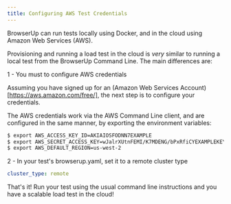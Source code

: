 ```yaml
---
title: Configuring AWS Test Credentials
---
```


BrowserUp can run tests locally using Docker, and in the cloud using Amazon
Web Services (AWS).

Provisioning and running a load test in the cloud is _very_ similar to
running a local test from the BrowserUp Command Line. The main differences
are:

1 - You must to configure AWS credentials

Assuming you have signed up for an (Amazon Web Services Account)[https://aws.amazon.com/free/],
the next step is to configure your credentials.

The AWS credentials work via the AWS Command Line client, and are configured in
the same manner, by exporting the environment variables:

```bash
$ export AWS_ACCESS_KEY_ID=AKIAIOSFODNN7EXAMPLE
$ export AWS_SECRET_ACCESS_KEY=wJalrXUtnFEMI/K7MDENG/bPxRfiCYEXAMPLEKEY
$ export AWS_DEFAULT_REGION=us-west-2
```

2 - In your test's browserup.yaml, set it to a remote cluster type

```yaml
cluster_type: remote
```

That's it! Run your test using the usual command line instructions and you have a
scalable load test in the cloud!



